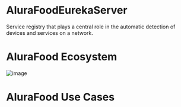 # AluraFoodEurekaServer

Service registry that plays a central role in the automatic detection of devices and services on a network.

# AluraFood Ecosystem
![image](https://github.com/user-attachments/assets/9e9952f6-368e-400c-970c-42ff6d9462d3)

# AluraFood Use Cases

